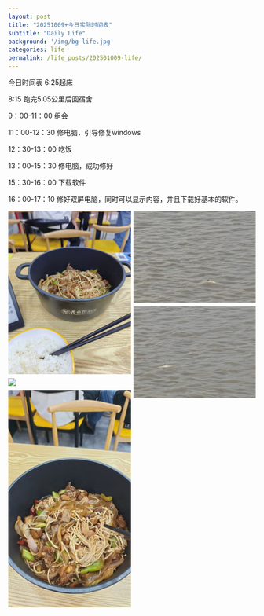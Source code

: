 ```yaml
---
layout: post
title: "20251009+今日实际时间表"
subtitle: "Daily Life"
background: '/img/bg-life.jpg'
categories: life
permalink: /life_posts/202501009-life/
---
```

今日时间表
6:25起床

8:15 跑完5.05公里后回宿舍

9：00-11：00 组会

11：00-12：30 修电脑，引导修复windows

12：30-13：00 吃饭

13：00-15：30 修电脑，成功修好

15：30-16：00 下载软件

16：00-17：10 修好双屏电脑，同时可以显示内容，并且下载好基本的软件。


<div style="
  column-count: 2;
  column-gap: 5px;
  max-width: 700px;
  margin: 0 auto;
">
  <img src="/img/life/20250924/bg-run.jpg" style="width:100%; margin-bottom:5px;">
  <img src="/img/life/20250924/bg-run1.jpg" style="width:100%; margin-bottom:5px;">
  <img src="/img/life/20250924/bg-run2.jpg" style="width:100%; margin-bottom:5px;">
  <img src="/img/life/20250924/bg-run3.jpg" style="width:100%; margin-bottom:5px;">
  <img src="/img/life/20250924/bg-run4.jpg" style="width:100%; margin-bottom:5px;">
</div>


